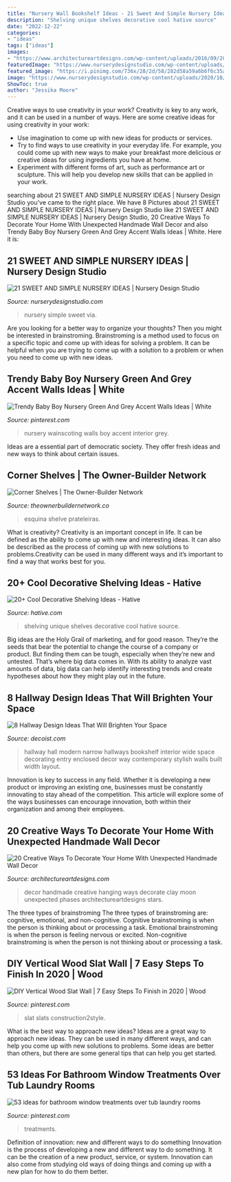 ```yaml
---
title: "Nursery Wall Bookshelf Ideas - 21 Sweet And Simple Nursery Ideas"
description: "Shelving unique shelves decorative cool hative source"
date: "2022-12-22"
categories:
- "ideas"
tags: ["ideas"]
images:
- "https://www.architectureartdesigns.com/wp-content/uploads/2016/09/20-Creative-Ways-To-Decorate-Your-Home-With-Unexpected-Handmade-Wall-Decor-20.jpg"
featuredImage: "https://www.nurserydesignstudio.com/wp-content/uploads/2020/10/simple-nursery-ideas-13.png"
featured_image: "https://i.pinimg.com/736x/28/2d/58/282d58a59a6b6f6c35a215f8dd588888.jpg"
image: "https://www.nurserydesignstudio.com/wp-content/uploads/2020/10/simple-nursery-ideas-13.png"
ShowToc: true
author: "Jessika Moore"
---
```



Creative ways to use creativity in your work?
Creativity is key to any work, and it can be used in a number of ways. Here are some creative ideas for using creativity in your work: 
- Use imagination to come up with new ideas for products or services.
- Try to find ways to use creativity in your everyday life. For example, you could come up with new ways to make your breakfast more delicious or creative ideas for using ingredients you have at home. 
- Experiment with different forms of art, such as performance art or sculpture. This will help you develop new skills that can be applied in your work.

	

		
searching about 21 SWEET AND SIMPLE NURSERY IDEAS | Nursery Design Studio you've came to the right place. We have 8 Pictures about 21 SWEET AND SIMPLE NURSERY IDEAS | Nursery Design Studio like 21 SWEET AND SIMPLE NURSERY IDEAS | Nursery Design Studio, 20 Creative Ways To Decorate Your Home With Unexpected Handmade Wall Decor and also Trendy Baby Boy Nursery Green And Grey Accent Walls Ideas | White. Here it is:
		
    
## 21 SWEET AND SIMPLE NURSERY IDEAS | Nursery Design Studio

<img loading=lazy src="https://www.nurserydesignstudio.com/wp-content/uploads/2020/10/simple-nursery-ideas-13.png" onerror="this.onerror=null;this.src='https://tse4.mm.bing.net/th?id=OIP.eWAKjNmyoGWPcvT-1rtU_AHaLH&amp;pid=15.1';" alt="21 SWEET AND SIMPLE NURSERY IDEAS | Nursery Design Studio">

_Source: nurserydesignstudio.com_

>nursery simple sweet via. 

	

Are you looking for a better way to organize your thoughts? Then you might be interested in brainstroming. Brainstroming is a method used to focus on a specific topic and come up with ideas for solving a problem. It can be helpful when you are trying to come up with a solution to a problem or when you need to come up with new ideas.

    
## Trendy Baby Boy Nursery Green And Grey Accent Walls Ideas | White

<img loading=lazy src="https://i.pinimg.com/736x/2f/9b/3a/2f9b3a8653c9cdc5e352eff2a00d7e57.jpg" onerror="this.onerror=null;this.src='https://tse1.mm.bing.net/th?id=OIP.Jr42vD7VajITXadEmQuLogAAAA&amp;pid=15.1';" alt="Trendy Baby Boy Nursery Green And Grey Accent Walls Ideas | White">

_Source: pinterest.com_

>nursery wainscoting walls boy accent interior grey. 

	

Ideas are a essential part of democratic society. They offer fresh ideas and new ways to think about certain issues. 

    
## Corner Shelves | The Owner-Builder Network

<img loading=lazy src="https://theownerbuildernetwork.co/wp-content/uploads/2014/01/corner_shelves15.jpg" onerror="this.onerror=null;this.src='https://tse1.mm.bing.net/th?id=OIP.RxXHsancBKA-CS3LxdnlTQHaLF&amp;pid=15.1';" alt="Corner Shelves | The Owner-Builder Network">

_Source: theownerbuildernetwork.co_

>esquina shelve prateleiras. 

	

What is creativity?
Creativity is an important concept in life. It can be defined as the ability to come up with new and interesting ideas. It can also be described as the process of coming up with new solutions to problems.Creativity can be used in many different ways and it’s important to find a way that works best for you.

    
## 20+ Cool Decorative Shelving Ideas - Hative

<img loading=lazy src="https://hative.com/wp-content/uploads/2014/05/shelving-ideas/4-unique-shelves-ideas.jpg" onerror="this.onerror=null;this.src='https://tse3.mm.bing.net/th?id=OIP.cr-kSBtxpn0a0KKdZxe5MwHaH5&amp;pid=15.1';" alt="20+ Cool Decorative Shelving Ideas - Hative">

_Source: hative.com_

>shelving unique shelves decorative cool hative source. 

	

Big ideas are the Holy Grail of marketing, and for good reason. They’re the seeds that bear the potential to change the course of a company or product. But finding them can be tough, especially when they’re new and untested. That’s where big data comes in. With its ability to analyze vast amounts of data, big data can help identify interesting trends and create hypotheses about how they might play out in the future.

    
## 8 Hallway Design Ideas That Will Brighten Your Space

<img loading=lazy src="http://cdn.decoist.com/wp-content/uploads/2012/07/hallway-with-bookshelf-wall.jpg" onerror="this.onerror=null;this.src='https://tse1.mm.bing.net/th?id=OIP.lvt6prO-xsyjZCDj6i987QHaLH&amp;pid=15.1';" alt="8 Hallway Design Ideas That Will Brighten Your Space">

_Source: decoist.com_

>hallway hall modern narrow hallways bookshelf interior wide space decorating entry enclosed decor way contemporary stylish walls built width layout. 

	

Innovation is key to success in any field. Whether it is developing a new product or improving an existing one, businesses must be constantly innovating to stay ahead of the competition. This article will explore some of the ways businesses can encourage innovation, both within their organization and among their employees.

    
## 20 Creative Ways To Decorate Your Home With Unexpected Handmade Wall Decor

<img loading=lazy src="https://www.architectureartdesigns.com/wp-content/uploads/2016/09/20-Creative-Ways-To-Decorate-Your-Home-With-Unexpected-Handmade-Wall-Decor-20.jpg" onerror="this.onerror=null;this.src='https://tse4.mm.bing.net/th?id=OIP.NDEMV8e04QF5zq0ERXpK8wHaJ4&amp;pid=15.1';" alt="20 Creative Ways To Decorate Your Home With Unexpected Handmade Wall Decor">

_Source: architectureartdesigns.com_

>decor handmade creative hanging ways decorate clay moon unexpected phases architectureartdesigns stars. 

	

The three types of brainstroming
The three types of brainstroming are: cognitive, emotional, and non-cognitive. Cognitive brainstroming is when the person is thinking about or processing a task. Emotional brainstroming is when the person is feeling nervous or excited. Non-cognitive brainstroming is when the person is not thinking about or processing a task.

    
## DIY Vertical Wood Slat Wall | 7 Easy Steps To Finish In 2020 | Wood

<img loading=lazy src="https://i.pinimg.com/736x/c3/16/f7/c316f786c9f6ebb95fdd8c7c72181f97.jpg" onerror="this.onerror=null;this.src='https://tse4.mm.bing.net/th?id=OIP.XlmOMdF-lC52P1WwdCEK6gHaLH&amp;pid=15.1';" alt="DIY Vertical Wood Slat Wall | 7 Easy Steps To Finish in 2020 | Wood">

_Source: pinterest.com_

>slat slats construction2style. 

	

What is the best way to approach new ideas?
Ideas are a great way to approach new ideas. They can be used in many different ways, and can help you come up with new solutions to problems. Some ideas are better than others, but there are some general tips that can help you get started.

    
## 53 Ideas For Bathroom Window Treatments Over Tub Laundry Rooms

<img loading=lazy src="https://i.pinimg.com/736x/28/2d/58/282d58a59a6b6f6c35a215f8dd588888.jpg" onerror="this.onerror=null;this.src='https://tse4.mm.bing.net/th?id=OIP.-g97YKSJ9nH8kS7SQKJ7gwAAAA&amp;pid=15.1';" alt="53 ideas for bathroom window treatments over tub laundry rooms">

_Source: pinterest.com_

>treatments. 

	

Definition of innovation: new and different ways to do something
Innovation is the process of developing a new and different way to do something. It can be the creation of a new product, service, or system. Innovation can also come from studying old ways of doing things and coming up with a new plan for how to do them better.

